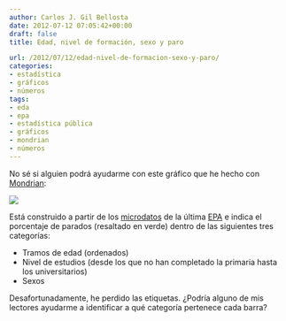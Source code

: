 ```yaml
---
author: Carlos J. Gil Bellosta
date: 2012-07-12 07:05:42+00:00
draft: false
title: Edad, nivel de formación, sexo y paro

url: /2012/07/12/edad-nivel-de-formacion-sexo-y-paro/
categories:
- estadística
- gráficos
- números
tags:
- eda
- epa
- estadística pública
- gráficos
- mondrian
- números
---
```


No sé si alguien podrá ayudarme con este gráfico que he hecho con [Mondrian](http://stats.math.uni-augsburg.de/mondrian/):

[![](/wp-uploads/2012/07/paro_sexo_edad_nivel_formacion.png#center)
](/wp-uploads/2012/07/paro_sexo_edad_nivel_formacion.png#center)

Está construido a partir de los [microdatos](http://www.ine.es/prodyser/micro_epa.htm) de la última [EPA](http://www.ine.es/jaxi/menu.do?type=pcaxis&path=%2Ft22/e308_mnu&file=inebase&L=0) e indica el porcentaje de parados (resaltado en verde) dentro de las siguientes tres categorías:

* Tramos de edad (ordenados)
* Nivel de estudios (desde los que no han completado la primaria hasta los universitarios)
* Sexos

Desafortunadamente, he perdido las etiquetas. ¿Podría alguno de mis lectores ayudarme a identificar a qué categoría pertenece cada barra?
